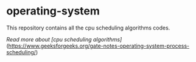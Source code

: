# operating-system
This repository contains all the cpu scheduling algorithms codes.  

_Read more about [cpu scheduling algorithms]_(https://www.geeksforgeeks.org/gate-notes-operating-system-process-scheduling/) 

